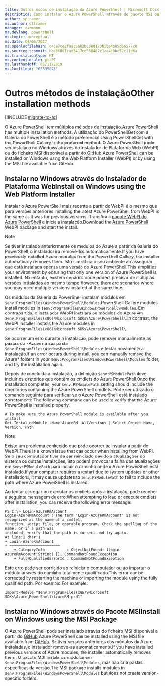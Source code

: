 ```yaml
---
title: Outros modos de instalação do Azure PowerShell | Microsoft Docs
description: Como instalar o Azure PowerShell através do pacote MSI ou do Instalador de Plataforma Web.
author: sptramer
ms.author: sttramer
manager: carmonm
ms.devlang: powershell
ms.topic: conceptual
ms.date: 09/06/2017
ms.openlocfilehash: d41e7ce2faac6a82b63ed173b5b64b85b56577c0
ms.sourcegitcommit: bbd3f061cac3417ce588487c1ae4e0bc52c11d6a
ms.translationtype: HT
ms.contentlocale: pt-PT
ms.lasthandoff: 05/11/2019
ms.locfileid: "65535076"
---
```

# <a name="other-installation-methods"></a><span data-ttu-id="bc019-103">Outros métodos de instalação</span><span class="sxs-lookup"><span data-stu-id="bc019-103">Other installation methods</span></span>

[!INCLUDE [migrate-to-az](../includes/migrate-to-az.md)]

<span data-ttu-id="bc019-104">O Azure PowerShell tem múltiplos métodos de instalação.</span><span class="sxs-lookup"><span data-stu-id="bc019-104">Azure PowerShell has multiple installation methods.</span></span> <span data-ttu-id="bc019-105">A utilização do PowerShellGet com a Galeria do PowerShell é o método preferencial.</span><span class="sxs-lookup"><span data-stu-id="bc019-105">Using PowerShellGet with the PowerShell Gallery is the preferred method.</span></span> <span data-ttu-id="bc019-106">O Azure PowerShell pode ser instalado no Windows através do Instalador de Plataforma Web (WebPI) ou do ficheiro MSI disponível a partir do GitHub.</span><span class="sxs-lookup"><span data-stu-id="bc019-106">Azure PowerShell can be installed on Windows using the Web Platform Installer (WebPI) or by using the MSI file available from GitHub.</span></span>

## <a name="install-on-windows-using-the-web-platform-installer"></a><span data-ttu-id="bc019-107">Instalar no Windows através do Instalador de Plataforma Web</span><span class="sxs-lookup"><span data-stu-id="bc019-107">Install on Windows using the Web Platform Installer</span></span>

<span data-ttu-id="bc019-108">Instalar o Azure PowerShell mais recente a partir do WebPI é o mesmo que para versões anteriores.</span><span class="sxs-lookup"><span data-stu-id="bc019-108">Installing the latest Azure PowerShell from WebPI is the same as it was for previous versions.</span></span>
<span data-ttu-id="bc019-109">Transfira o [pacote WebPI do Azure PowerShell](http://aka.ms/webpi-azps) e inicie a instalação.</span><span class="sxs-lookup"><span data-stu-id="bc019-109">Download the [Azure PowerShell WebPI package](http://aka.ms/webpi-azps) and start the install.</span></span>

> [!NOTE]
> <span data-ttu-id="bc019-110">Se tiver instalado anteriormente os módulos do Azure a partir da Galeria do PowerShell, o instalador irá removê-los automaticamente.</span><span class="sxs-lookup"><span data-stu-id="bc019-110">If you have previously installed Azure modules from the PowerShell Gallery, the installer automatically removes them.</span></span> <span data-ttu-id="bc019-111">Isto simplifica o seu ambiente ao assegurar que está instalada apenas uma versão do Azure PowerShell.</span><span class="sxs-lookup"><span data-stu-id="bc019-111">This simplifies your environment by ensuring that only one version of Azure PowerShell is installed.</span></span> <span data-ttu-id="bc019-112">No entanto, existem cenários onde poderá precisar de múltiplas versões instaladas ao mesmo tempo.</span><span class="sxs-lookup"><span data-stu-id="bc019-112">However, there are scenarios where you may need multiple versions installed at the same time.</span></span>
>
> <span data-ttu-id="bc019-113">Os módulos da Galeria do PowerShell instalam módulos em `$env:ProgramFiles\WindowsPowerShell\Modules`.</span><span class="sxs-lookup"><span data-stu-id="bc019-113">PowerShell Gallery modules install modules in `$env:ProgramFiles\WindowsPowerShell\Modules`.</span></span> <span data-ttu-id="bc019-114">Em contrapartida, o instalador WebPI instalará os módulos do Azure em `$env:ProgramFiles(x86)\Microsoft SDKs\Azure\PowerShell\`.</span><span class="sxs-lookup"><span data-stu-id="bc019-114">In contrast, the WebPI installer installs the Azure modules in `$env:ProgramFiles(x86)\Microsoft SDKs\Azure\PowerShell\`.</span></span>
>
> <span data-ttu-id="bc019-115">Se ocorrer um erro durante a instalação, pode remover manualmente as pastas do \*Azure na sua pasta `$env:ProgramFiles\WindowsPowerShell\Modules` e tentar novamente a instalação.</span><span class="sxs-lookup"><span data-stu-id="bc019-115">If an error occurs during install, you can manually remove the Azure\* folders in your `$env:ProgramFiles\WindowsPowerShell\Modules` folder, and try the installation again.</span></span>

<span data-ttu-id="bc019-116">Depois de concluída a instalação, a definição `$env:PSModulePath` deve incluir os diretórios que contêm os cmdlets do Azure PowerShell.</span><span class="sxs-lookup"><span data-stu-id="bc019-116">Once the installation completes, your `$env:PSModulePath` setting should include the directories containing the Azure PowerShell cmdlets.</span></span> <span data-ttu-id="bc019-117">Pode ser utilizado o comando seguinte para verificar se o Azure PowerShell está instalado corretamente.</span><span class="sxs-lookup"><span data-stu-id="bc019-117">The following command can be used to verify that the Azure PowerShell is installed properly.</span></span>

```powershell-interactive
# To make sure the Azure PowerShell module is available after you install
Get-InstalledModule -Name AzureRM -AllVersions | Select-Object Name, Version, Path
```

> [!NOTE]
> <span data-ttu-id="bc019-118">Existe um problema conhecido que pode ocorrer ao instalar a partir do WebPI.</span><span class="sxs-lookup"><span data-stu-id="bc019-118">There is a known issue that can occur when installing from WebPI.</span></span> <span data-ttu-id="bc019-119">Se o seu computador tiver de ser reiniciado devido a atualizações do sistema ou outras instalações, isto poderá provocar a falha das atualizações em `$env:PSModulePath` para incluir o caminho onde o Azure PowerShell está instalado.</span><span class="sxs-lookup"><span data-stu-id="bc019-119">If your computer requires a restart due to system updates or other installations, it may cause updates to `$env:PSModulePath` to fail to include the path where Azure PowerShell is installed.</span></span>

<span data-ttu-id="bc019-120">Ao tentar carregar ou executar os cmdlets após a instalação, pode receber a seguinte mensagem de erro:</span><span class="sxs-lookup"><span data-stu-id="bc019-120">When attempting to load or execute cmdlets after installation, you can receive the following error message:</span></span>

```output
PS C:\> Login-AzureRmAccount
Login-AzureRmAccount : The term 'Login-AzureRmAccount' is not recognized as the name of a cmdlet,
function, script file, or operable program. Check the spelling of the name, or if a path was
included, verify that the path is correct and try again.
At line:1 char:1
+ Login-AzureRmAccount
+ ~~~~~~~~~~~~~~~~~~~~~~~
    + CategoryInfo          : ObjectNotFound: (Login-AzureRmAccount:String) [], CommandNotFoundException
    + FullyQualifiedErrorId : CommandNotFoundException
```

<span data-ttu-id="bc019-121">Este erro pode ser corrigido ao reiniciar o computador ou ao importar o módulo através do caminho totalmente qualificado.</span><span class="sxs-lookup"><span data-stu-id="bc019-121">This error can be corrected by restarting the machine or importing the module using the fully qualified path.</span></span> <span data-ttu-id="bc019-122">Por exemplo:</span><span class="sxs-lookup"><span data-stu-id="bc019-122">For example:</span></span>

```powershell-interactive
Import-Module "$env:ProgramFiles(x86)\Microsoft SDKs\Azure\PowerShell\AzureRM.psd1"
```

## <a name="install-on-windows-using-the-msi-package"></a><span data-ttu-id="bc019-123">Instalar no Windows através do Pacote MSI</span><span class="sxs-lookup"><span data-stu-id="bc019-123">Install on Windows using the MSI Package</span></span>

<span data-ttu-id="bc019-124">O Azure PowerShell pode ser instalado através do ficheiro MSI disponível a partir do [GitHub](https://github.com/Azure/azure-powershell/releases/latest).</span><span class="sxs-lookup"><span data-stu-id="bc019-124">Azure PowerShell can be installed using the MSI file available from [GitHub](https://github.com/Azure/azure-powershell/releases/latest).</span></span> <span data-ttu-id="bc019-125">Se tiver versões anteriores dos módulos do Azure instaladas, o instalador remove-as automaticamente.</span><span class="sxs-lookup"><span data-stu-id="bc019-125">If you have installed previous versions of Azure modules, the installer automatically removes them.</span></span> <span data-ttu-id="bc019-126">O pacote MSI instala os módulos em `$env:ProgramFiles\WindowsPowerShell\Modules`, mas não cria pastas específicas da versão.</span><span class="sxs-lookup"><span data-stu-id="bc019-126">The MSI package installs modules in `$env:ProgramFiles\WindowsPowerShell\Modules` but does not create version-specific folders.</span></span>

